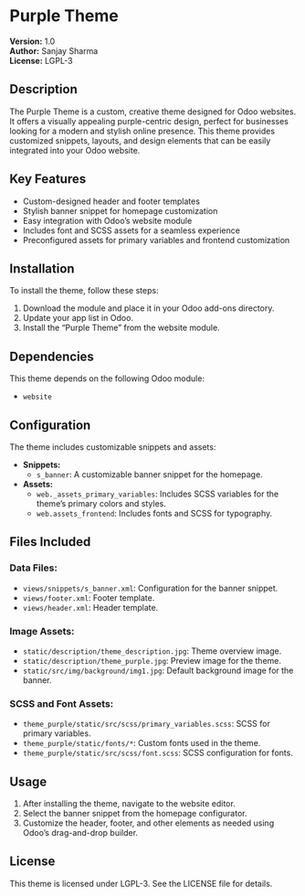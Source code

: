 # Purple Theme

**Version:** 1.0  
**Author:** Sanjay Sharma  
**License:** LGPL-3  

## Description
The Purple Theme is a custom, creative theme designed for Odoo websites. It offers a visually appealing purple-centric design, perfect for businesses looking for a modern and stylish online presence. This theme provides customized snippets, layouts, and design elements that can be easily integrated into your Odoo website.

## Key Features
- Custom-designed header and footer templates
- Stylish banner snippet for homepage customization
- Easy integration with Odoo’s website module
- Includes font and SCSS assets for a seamless experience
- Preconfigured assets for primary variables and frontend customization

## Installation
To install the theme, follow these steps:
1. Download the module and place it in your Odoo add-ons directory.
2. Update your app list in Odoo.
3. Install the “Purple Theme” from the website module.

## Dependencies
This theme depends on the following Odoo module:
- `website`

## Configuration
The theme includes customizable snippets and assets:
- **Snippets:**
  - `s_banner`: A customizable banner snippet for the homepage.
- **Assets:**
  - `web._assets_primary_variables`: Includes SCSS variables for the theme’s primary colors and styles.
  - `web.assets_frontend`: Includes fonts and SCSS for typography.

## Files Included
### Data Files:
- `views/snippets/s_banner.xml`: Configuration for the banner snippet.
- `views/footer.xml`: Footer template.
- `views/header.xml`: Header template.

### Image Assets:
- `static/description/theme_description.jpg`: Theme overview image.
- `static/description/theme_purple.jpg`: Preview image for the theme.
- `static/src/img/background/img1.jpg`: Default background image for the banner.

### SCSS and Font Assets:
- `theme_purple/static/src/scss/primary_variables.scss`: SCSS for primary variables.
- `theme_purple/static/fonts/*`: Custom fonts used in the theme.
- `theme_purple/static/src/scss/font.scss`: SCSS configuration for fonts.

## Usage
1. After installing the theme, navigate to the website editor.
2. Select the banner snippet from the homepage configurator.
3. Customize the header, footer, and other elements as needed using Odoo’s drag-and-drop builder.

## License
This theme is licensed under LGPL-3. See the LICENSE file for details.
